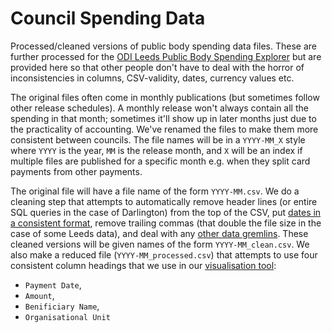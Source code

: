 # Council Spending Data

Processed/cleaned versions of public body spending data files. These are further processed for the [ODI Leeds Public Body Spending Explorer](https://odileeds.org/projects/council-spending/) but are provided here so that other people don't have to deal with the horror of inconsistencies in columns, CSV-validity, dates, currency values etc.

The original files often come in monthly publications (but sometimes follow other release schedules). A monthly release won't always contain all the spending in that month; sometimes it'll show up in later months just due to the practicality of accounting. We've renamed the files to make them more consistent between councils. The file names will be in a `YYYY-MM_X` style where `YYYY` is the year, `MM` is the release month, and `X` will be an index if multiple files are published for a specific month e.g. when they split card payments from other payments.

The original file will have a file name of the form `YYYY-MM.csv`. We do a cleaning step that attempts to automatically remove header lines (or entire SQL queries in the case of Darlington) from the top of the CSV, put [dates in a consistent format](https://github.com/odileeds/open-data-tips#dates), remove trailing commas (that double the file size in the case of some Leeds data), and deal with any [other data gremlins](https://docs.google.com/document/d/1WEf54JwSnOcUV7F70AXVkg50LzDuD3lFSAAa47nX4F0/edit). These cleaned versions will be given names of the form `YYYY-MM_clean.csv`. We also make a reduced file (`YYYY-MM_processed.csv`) that attempts to use four consistent column headings that we use in our [visualisation tool](https://odileeds.org/projects/council-spending/):

  * `Payment Date`,
  * `Amount`,
  * `Benificiary Name`,
  * `Organisational Unit`
